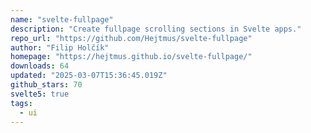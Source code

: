 ```yaml
---
name: "svelte-fullpage"
description: "Create fullpage scrolling sections in Svelte apps."
repo_url: "https://github.com/Hejtmus/svelte-fullpage"
author: "Filip Holčík"
homepage: "https://hejtmus.github.io/svelte-fullpage/"
downloads: 64
updated: "2025-03-07T15:36:45.019Z"
github_stars: 70
svelte5: true
tags: 
  - ui
---
```

